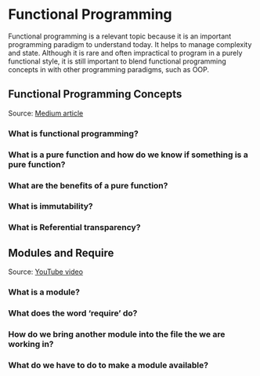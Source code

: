 # Functional Programming

Functional programming is a relevant topic because it is an important programming paradigm to understand today. It helps to manage complexity and state. Although it is rare and often impractical to program in a purely functional style, it is still important to blend functional programming concepts in with other programming paradigms, such as OOP.

## Functional Programming Concepts

Source: [Medium article](https://medium.com/the-renaissance-developer/concepts-of-functional-programming-in-javascript-6bc84220d2aa)

### What is functional programming?



### What is a pure function and how do we know if something is a pure function?



### What are the benefits of a pure function?



### What is immutability?



### What is Referential transparency?



## Modules and Require

Source: [YouTube video](https://www.youtube.com/watch?v=xHLd36QoS4k)

### What is a module?



### What does the word ‘require’ do?



### How do we bring another module into the file the we are working in?



### What do we have to do to make a module available?
